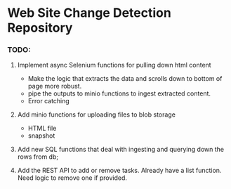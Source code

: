 # Web Site Change Detection Repository

### TODO:
1) Implement async Selenium functions for pulling down html content
    * Make the logic that extracts the data and scrolls down to bottom of page more robust.
    * pipe the outputs to minio functions to ingest extracted content.
    * Error catching

2) Add minio functions for uploading files to blob storage
    * HTML file
    * snapshot

3) Add new SQL functions that deal with ingesting and querying down the rows from db;

4) Add the REST API to add or remove tasks. Already have a list function. Need logic to remove one if provided.